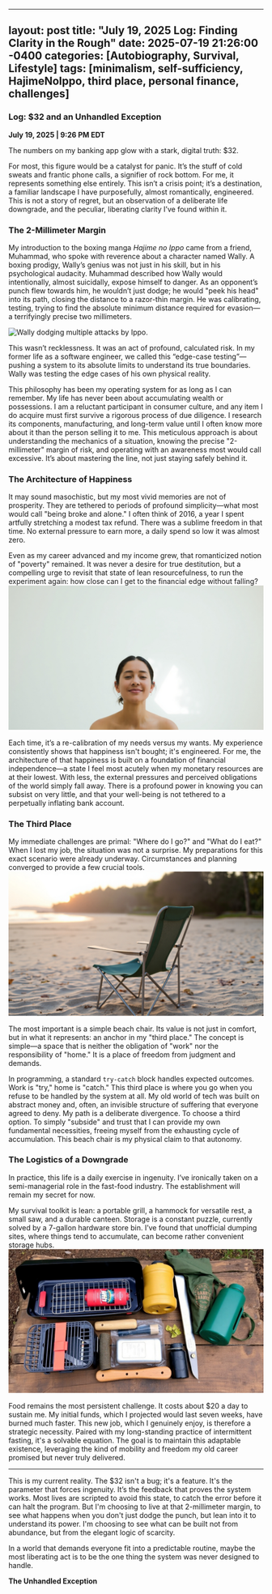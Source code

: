 ---
layout: post 
title: "July 19, 2025 Log: Finding Clarity in the Rough" 
date: 2025-07-19 21:26:00 -0400 
categories: [Autobiography, Survival, Lifestyle] 
tags: [minimalism, self-sufficiency, HajimeNoIppo, third place, personal finance, challenges]
-----

### **Log: $32 and an Unhandled Exception**

**July 19, 2025 | 9:26 PM EDT**

The numbers on my banking app glow with a stark, digital truth: $32.

For most, this figure would be a catalyst for panic. It’s the stuff of cold sweats and frantic phone calls, a signifier of rock bottom. For me, it represents something else entirely. This isn’t a crisis point; it’s a destination, a familiar landscape I have purposefully, almost romantically, engineered. This is not a story of regret, but an observation of a deliberate life downgrade, and the peculiar, liberating clarity I’ve found within it.

### **The 2-Millimeter Margin**

My introduction to the boxing manga *Hajime no Ippo* came from a friend, Muhammad, who spoke with reverence about a character named Wally. A boxing prodigy, Wally’s genius was not just in his skill, but in his psychological audacity. Muhammad described how Wally would intentionally, almost suicidally, expose himself to danger. As an opponent’s punch flew towards him, he wouldn’t just dodge; he would "peek his head" into its path, closing the distance to a razor-thin margin. He was calibrating, testing, trying to find the absolute minimum distance required for evasion—a terrifyingly precise two millimeters.

![Wally dodging multiple attacks by Ippo.](https://static.wikia.nocookie.net/ippo/images/a/aa/Ippo_chasing_Wally.png/revision/latest/scale-to-width-down/1000?cb=20200505135458)

This wasn’t recklessness. It was an act of profound, calculated risk. In my former life as a software engineer, we called this “edge-case testing”—pushing a system to its absolute limits to understand its true boundaries. Wally was testing the edge cases of his own physical reality.

This philosophy has been my operating system for as long as I can remember. My life has never been about accumulating wealth or possessions. I am a reluctant participant in consumer culture, and any item I do acquire must first survive a rigorous process of due diligence. I research its components, manufacturing, and long-term value until I often know more about it than the person selling it to me. This meticulous approach is about understanding the mechanics of a situation, knowing the precise "2-millimeter" margin of risk, and operating with an awareness most would call excessive. It’s about mastering the line, not just staying safely behind it.

### **The Architecture of Happiness**

It may sound masochistic, but my most vivid memories are not of prosperity. They are tethered to periods of profound simplicity—what most would call "being broke and alone." I often think of 2016, a year I spent artfully stretching a modest tax refund. There was a sublime freedom in that time. No external pressure to earn more, a daily spend so low it was almost zero.

Even as my career advanced and my income grew, that romanticized notion of "poverty" remained. It was never a desire for true destitution, but a compelling urge to revisit that state of lean resourcefulness, to run the experiment again: how close can I get to the financial edge without falling?
![im happy are you](assets/img/poverty/01.jpg)

Each time, it’s a re-calibration of my needs versus my wants. My experience consistently shows that happiness isn't bought; it's engineered. For me, the architecture of that happiness is built on a foundation of financial independence—a state I feel most acutely when my monetary resources are at their lowest. With less, the external pressures and perceived obligations of the world simply fall away. There is a profound power in knowing you can subsist on very little, and that your well-being is not tethered to a perpetually inflating bank account.

### **The Third Place**

My immediate challenges are primal: "Where do I go?" and "What do I eat?" When I lost my job, the situation was not a surprise. My preparations for this exact scenario were already underway. Circumstances and planning converged to provide a few crucial tools.
![im happy are you](assets/img/poverty/02.jpg)

The most important is a simple beach chair. Its value is not just in comfort, but in what it represents: an anchor in my "third place." The concept is simple—a space that is neither the obligation of "work" nor the responsibility of "home." It is a place of freedom from judgment and demands.

In programming, a standard `try-catch` block handles expected outcomes. Work is "try," home is "catch." This third place is where you go when you refuse to be handled by the system at all. My old world of tech was built on abstract money and, often, an invisible structure of suffering that everyone agreed to deny. My path is a deliberate divergence. To choose a third option. To simply "subside" and trust that I can provide my own fundamental necessities, freeing myself from the exhausting cycle of accumulation. This beach chair is my physical claim to that autonomy.

### **The Logistics of a Downgrade**

In practice, this life is a daily exercise in ingenuity. I’ve ironically taken on a semi-managerial role in the fast-food industry. The establishment will remain my secret for now.

My survival toolkit is lean: a portable grill, a hammock for versatile rest, a small saw, and a durable canteen. Storage is a constant puzzle, currently solved by a 7-gallon hardware store bin. I’ve found that unofficial dumping sites, where things tend to accumulate, can become rather convenient storage hubs. ![im happy are you](assets/img/poverty/04.jpg)

Food remains the most persistent challenge. It costs about $20 a day to sustain me. My initial funds, which I projected would last seven weeks, have burned much faster. This new job, which I genuinely enjoy, is therefore a strategic necessity. Paired with my long-standing practice of intermittent fasting, it's a solvable equation. The goal is to maintain this adaptable existence, leveraging the kind of mobility and freedom my old career promised but never truly delivered.

-----

This is my current reality. The $32 isn't a bug; it's a feature. It's the parameter that forces ingenuity. It’s the feedback that proves the system works. Most lives are scripted to avoid this state, to catch the error before it can halt the program. But I'm choosing to live at that 2-millimeter margin, to see what happens when you don't just dodge the punch, but lean into it to understand its power. I'm choosing to see what can be built not from abundance, but from the elegant logic of scarcity.

In a world that demands everyone fit into a predictable routine, maybe the most liberating act is to be the one thing the system was never designed to handle.

**The Unhandled Exception**